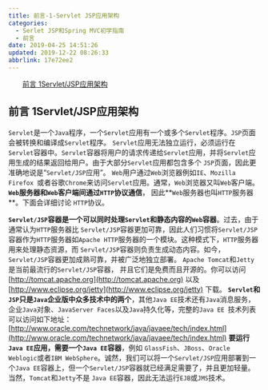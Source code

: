 ```yaml
---
title: 前言-1-Servlet JSP应用架构
categories: 
  - Serlet JSP和Spring MVC初学指南
  - 前言
date: 2019-04-25 14:51:26
updated: 2019-12-22 08:26:33
abbrlink: 17e72ee2
---
```

<div id='my_toc'><a href="/JavaReadingNotes/17e72ee2/#前言-1Servlet/JSP应用架构" class="header_2">前言 1Servlet/JSP应用架构</a><br></div>
<style>.header_1{margin-left: 1em;}.header_2{margin-left: 2em;}.header_3{margin-left: 3em;}.header_4{margin-left: 4em;}.header_5{margin-left: 5em;}.header_6{margin-left: 6em;}</style>
<!--more-->
<script>if (navigator.platform.search('arm')==-1){document.getElementById('my_toc').style.display = 'none';}var e,p = document.getElementsByTagName('p');while (p.length>0) {e = p[0];e.parentElement.removeChild(e);}</script>

<!--end-->
## 前言 1Servlet/JSP应用架构 ##
`Servlet`是一个`Java`程序，一个`Servlet`应用有一个或多个`Servlet`程序。`JSP`页面会被转换和编译成`Servlet`程序。
`Servlet`应用无法独立运行，必须运行在`Servlet`容器中。`Servlet`容器将用户的请求传递给`Servlet`应用，并将`Servlet`应用生成的结果返回给用户。由于大部分`Servlet`应用都包含多个 `JSP`页面，因此更准确地说是“`Servlet/JSP`应用”。
`Web`用户通过`Web`浏览器例如`IE`、`Mozilla Firefox `或者谷歌`Chrome`来访问`Servlet`应用。通常，`Web`浏览器又叫`Web`客户端。
**`Web`服务器和`Web`客户端间通过`HTTP`协议通信**， 因此**`Web`服务器也叫`HTTP`服务器**。下面会详细讨论 `HTTP`协议。

**`Servlet/JSP`容器是一个可以同时处理`Servlet`和静态内容的`Web`容器**。过去，由于通常认为`HTTP`服务器比 `Servlet/JSP`容器更加可靠，因此人们习惯将`Servlet/JSP `容器作为`HTTP`服务器如`Apache HTTP`服务器的一个模块。这种模式下，`HTTP`服务器用来处理静态资源，而 `Servlet/JSP`容器则负责生成动态内容。如今， `Servlet/JSP`容器更加成熟可靠，并被广泛地独立部署。 `Apache Tomcat`和`Jetty`是当前最流行的`Servlet/JSP`容器， 并且它们是免费而且开源的。你可以访问 [http://tomcat.apache.org](http://tomcat.apache.org) 以及[http://www.eclipse.org/jetty](http://www.eclipse.org/jetty) 下载。
**`Servlet`和`JSP`只是`Java`企业版中众多技术中的两个**，其他`Java EE`技术还有`Java`消息服务，企业`Java`对象、`JavaServer Faces`以及`Java`持久化等，完整的`Java EE `技术列表可以访问如下地址：
[http://www.oracle.com/technetwork/java/javaee/tech/index.html](http://www.oracle.com/technetwork/java/javaee/tech/index.html) 
**要运行`Java EE`应用，需要一个`Java EE`容器**，例如 `GlassFish`、`JBoss`、`Oracle Weblogic`或者`IBM WebSphere`。诚然，我们可以将一个`Servlet/JSP`应用部署到一个`Java EE`容器上，但一个`Servlet/JSP`容器就已经满足需要了，并且更加轻量。当然，`Tomcat`和`Jetty`不是 `Java EE`容器，因此无法运行`EJB`或`JMS`技术。

